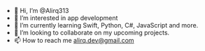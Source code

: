 - 👋 Hi, I’m @Alirq313
- 👀 I’m interested in app development
- 🌱 I’m currently learning Swift, Python, C#, JavaScript and more.
- 💞️ I’m looking to collaborate on my upcoming projects.
- 📫 How to reach me alirq.dev@gmail.com

<!---
Alirq313/Alirq313 is a ✨ special ✨ repository because its `README.md` (this file) appears on your GitHub profile.
You can click the Preview link to take a look at your changes.
--->
